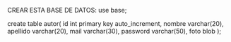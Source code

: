 CREAR ESTA BASE DE DATOS:
use base;

create table autor(
    id int primary key auto_increment,
    nombre varchar(20),
    apellido varchar(20),
    mail varchar(30),
    password varchar(50),
    foto blob
);